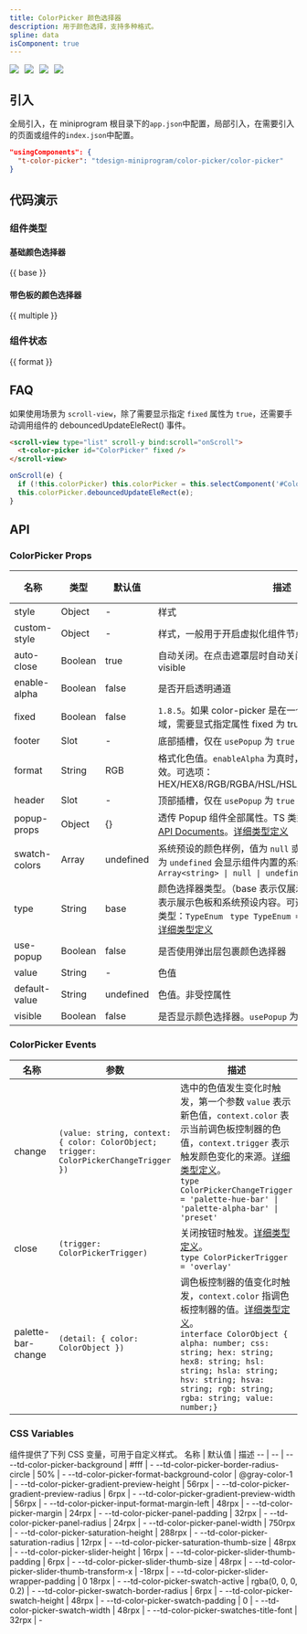 ```yaml
---
title: ColorPicker 颜色选择器
description: 用于颜色选择，支持多种格式。
spline: data
isComponent: true
---
```



<span class="coverages-badge" style="margin-right: 10px"><img src="https://img.shields.io/badge/coverages%3A%20lines-0%25-red" /></span><span class="coverages-badge" style="margin-right: 10px"><img src="https://img.shields.io/badge/coverages%3A%20functions-0%25-red" /></span><span class="coverages-badge" style="margin-right: 10px"><img src="https://img.shields.io/badge/coverages%3A%20statements-0%25-red" /></span><span class="coverages-badge" style="margin-right: 10px"><img src="https://img.shields.io/badge/coverages%3A%20branches-0%25-red" /></span>
## 引入

全局引入，在 miniprogram 根目录下的`app.json`中配置，局部引入，在需要引入的页面或组件的`index.json`中配置。

```json
"usingComponents": {
  "t-color-picker": "tdesign-miniprogram/color-picker/color-picker"
}
```

## 代码演示

### 组件类型

#### 基础颜色选择器

{{ base }}

#### 带色板的颜色选择器

{{ multiple }}

### 组件状态

{{ format }}

## FAQ

如果使用场景为 `scroll-view`，除了需要显示指定 `fixed` 属性为 `true`，还需要手动调用组件的 debouncedUpdateEleRect() 事件。

```html
<scroll-view type="list" scroll-y bind:scroll="onScroll">
  <t-color-picker id="ColorPicker" fixed />
</scroll-view>
```

```js
onScroll(e) {
  if (!this.colorPicker) this.colorPicker = this.selectComponent('#ColorPicker');
  this.colorPicker.debouncedUpdateEleRect(e);
}
```

## API

### ColorPicker Props

名称 | 类型 | 默认值 | 描述 | 必传
-- | -- | -- | -- | --
style | Object | - | 样式 | N
custom-style | Object | - | 样式，一般用于开启虚拟化组件节点场景 | N
auto-close | Boolean | true | 自动关闭。在点击遮罩层时自动关闭，不需要手动设置 visible | N
enable-alpha | Boolean | false | 是否开启透明通道 | N
fixed | Boolean | false | `1.8.5`。如果 color-picker 是在一个 `position:fixed` 的区域，需要显式指定属性 fixed 为 true | N
footer | Slot | - | 底部插槽，仅在 `usePopup` 为 `true` 时有效。[通用类型定义](https://github.com/Tencent/tdesign-miniprogram/blob/develop/packages/components/common/common.ts) | N
format | String | RGB | 格式化色值。`enableAlpha` 为真时，`HEX8/RGBA/HSLA/HSVA` 有效。可选项：HEX/HEX8/RGB/RGBA/HSL/HSLA/HSV/HSVA/CMYK/CSS | N
header | Slot | - | 顶部插槽，仅在 `usePopup` 为 `true` 时有效。[通用类型定义](https://github.com/Tencent/tdesign-miniprogram/blob/develop/packages/components/common/common.ts) | N
popup-props | Object | {} | 透传 Popup 组件全部属性。TS 类型：`PopupProps`，[Popup API Documents](./popup?tab=api)。[详细类型定义](https://github.com/Tencent/tdesign-miniprogram/blob/develop/packages/components/color-picker/type.ts) | N
swatch-colors | Array | undefined | 系统预设的颜色样例，值为 `null` 或 `[]` 则不显示系统色，值为 `undefined` 会显示组件内置的系统默认色。TS 类型：`Array<string> \| null \| undefined` | N
type | String | base | 颜色选择器类型。（base 表示仅展示系统预设内容; multiple 表示展示色板和系统预设内容。可选项：base/multiple。TS 类型：`TypeEnum ` `type TypeEnum = 'base' \| 'multiple'`。[详细类型定义](https://github.com/Tencent/tdesign-miniprogram/blob/develop/packages/components/color-picker/type.ts) | N
use-popup | Boolean | false | 是否使用弹出层包裹颜色选择器 | N
value | String | - | 色值 | N
default-value | String | undefined | 色值。非受控属性 | N
visible | Boolean | false | 是否显示颜色选择器。`usePopup` 为 true 时有效 | N

### ColorPicker Events

名称 | 参数 | 描述
-- | -- | --
change | `(value: string, context: { color: ColorObject; trigger: ColorPickerChangeTrigger })` | 选中的色值发生变化时触发，第一个参数 `value` 表示新色值，`context.color` 表示当前调色板控制器的色值，`context.trigger` 表示触发颜色变化的来源。[详细类型定义](https://github.com/Tencent/tdesign-miniprogram/blob/develop/packages/components/color-picker/type.ts)。<br/>`type ColorPickerChangeTrigger = 'palette-hue-bar' \| 'palette-alpha-bar' \| 'preset' `<br/>
close | `(trigger: ColorPickerTrigger)` | 关闭按钮时触发。[详细类型定义](https://github.com/Tencent/tdesign-miniprogram/blob/develop/packages/components/color-picker/type.ts)。<br/>`type ColorPickerTrigger = 'overlay'`<br/>
palette-bar-change | `(detail: { color: ColorObject })` | 调色板控制器的值变化时触发，`context.color` 指调色板控制器的值。[详细类型定义](https://github.com/Tencent/tdesign-miniprogram/blob/develop/packages/components/color-picker/type.ts)。<br/>`interface ColorObject { alpha: number; css: string; hex: string; hex8: string; hsl: string; hsla: string; hsv: string; hsva: string; rgb: string; rgba: string; value: number;}`<br/>

### CSS Variables

组件提供了下列 CSS 变量，可用于自定义样式。
名称 | 默认值 | 描述 
-- | -- | --
--td-color-picker-background | #fff | - 
--td-color-picker-border-radius-circle | 50% | - 
--td-color-picker-format-background-color | @gray-color-1 | - 
--td-color-picker-gradient-preview-height | 56rpx | - 
--td-color-picker-gradient-preview-radius | 6rpx | - 
--td-color-picker-gradient-preview-width | 56rpx | - 
--td-color-picker-input-format-margin-left | 48rpx | - 
--td-color-picker-margin | 24rpx | - 
--td-color-picker-panel-padding | 32rpx | - 
--td-color-picker-panel-radius | 24rpx | - 
--td-color-picker-panel-width | 750rpx | - 
--td-color-picker-saturation-height | 288rpx | - 
--td-color-picker-saturation-radius | 12rpx | - 
--td-color-picker-saturation-thumb-size | 48rpx | - 
--td-color-picker-slider-height | 16rpx | - 
--td-color-picker-slider-thumb-padding | 6rpx | - 
--td-color-picker-slider-thumb-size | 48rpx | - 
--td-color-picker-slider-thumb-transform-x | -18rpx | - 
--td-color-picker-slider-wrapper-padding | 0 18rpx | - 
--td-color-picker-swatch-active | rgba(0, 0, 0, 0.2) | - 
--td-color-picker-swatch-border-radius | 6rpx | - 
--td-color-picker-swatch-height | 48rpx | - 
--td-color-picker-swatch-padding | 0 | - 
--td-color-picker-swatch-width | 48rpx | - 
--td-color-picker-swatches-title-font | 32rpx | -